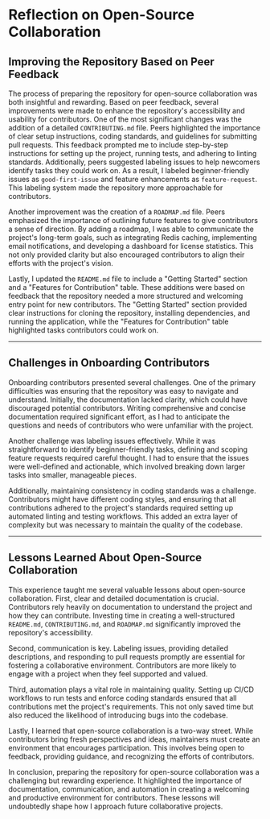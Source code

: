 # Reflection on Open-Source Collaboration

## Improving the Repository Based on Peer Feedback

The process of preparing the repository for open-source collaboration was both insightful and rewarding. Based on peer feedback, several improvements were made to enhance the repository's accessibility and usability for contributors. One of the most significant changes was the addition of a detailed `CONTRIBUTING.md` file. Peers highlighted the importance of clear setup instructions, coding standards, and guidelines for submitting pull requests. This feedback prompted me to include step-by-step instructions for setting up the project, running tests, and adhering to linting standards. Additionally, peers suggested labeling issues to help newcomers identify tasks they could work on. As a result, I labeled beginner-friendly issues as `good-first-issue` and feature enhancements as `feature-request`. This labeling system made the repository more approachable for contributors.

Another improvement was the creation of a `ROADMAP.md` file. Peers emphasized the importance of outlining future features to give contributors a sense of direction. By adding a roadmap, I was able to communicate the project's long-term goals, such as integrating Redis caching, implementing email notifications, and developing a dashboard for license statistics. This not only provided clarity but also encouraged contributors to align their efforts with the project's vision.

Lastly, I updated the `README.md` file to include a "Getting Started" section and a "Features for Contribution" table. These additions were based on feedback that the repository needed a more structured and welcoming entry point for new contributors. The "Getting Started" section provided clear instructions for cloning the repository, installing dependencies, and running the application, while the "Features for Contribution" table highlighted tasks contributors could work on.

---

## Challenges in Onboarding Contributors

Onboarding contributors presented several challenges. One of the primary difficulties was ensuring that the repository was easy to navigate and understand. Initially, the documentation lacked clarity, which could have discouraged potential contributors. Writing comprehensive and concise documentation required significant effort, as I had to anticipate the questions and needs of contributors who were unfamiliar with the project.

Another challenge was labeling issues effectively. While it was straightforward to identify beginner-friendly tasks, defining and scoping feature requests required careful thought. I had to ensure that the issues were well-defined and actionable, which involved breaking down larger tasks into smaller, manageable pieces.

Additionally, maintaining consistency in coding standards was a challenge. Contributors might have different coding styles, and ensuring that all contributions adhered to the project's standards required setting up automated linting and testing workflows. This added an extra layer of complexity but was necessary to maintain the quality of the codebase.

---

## Lessons Learned About Open-Source Collaboration

This experience taught me several valuable lessons about open-source collaboration. First, clear and detailed documentation is crucial. Contributors rely heavily on documentation to understand the project and how they can contribute. Investing time in creating a well-structured `README.md`, `CONTRIBUTING.md`, and `ROADMAP.md` significantly improved the repository's accessibility.

Second, communication is key. Labeling issues, providing detailed descriptions, and responding to pull requests promptly are essential for fostering a collaborative environment. Contributors are more likely to engage with a project when they feel supported and valued.

Third, automation plays a vital role in maintaining quality. Setting up CI/CD workflows to run tests and enforce coding standards ensured that all contributions met the project's requirements. This not only saved time but also reduced the likelihood of introducing bugs into the codebase.

Lastly, I learned that open-source collaboration is a two-way street. While contributors bring fresh perspectives and ideas, maintainers must create an environment that encourages participation. This involves being open to feedback, providing guidance, and recognizing the efforts of contributors.

In conclusion, preparing the repository for open-source collaboration was a challenging but rewarding experience. It highlighted the importance of documentation, communication, and automation in creating a welcoming and productive environment for contributors. These lessons will undoubtedly shape how I approach future collaborative projects.